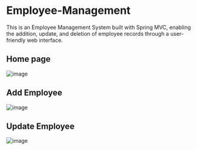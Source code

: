 # Employee-Management

This is an Employee Management System built with Spring MVC, enabling the addition, update, and deletion of employee records through a user-friendly web interface.

## Home page
![image](https://github.com/Dhananjaywarade/Employee-Management/assets/98320131/ebadc0b7-eae5-4cd2-bbe3-7f1330980cf7)

## Add Employee
![image](https://github.com/Dhananjaywarade/Employee-Management/assets/98320131/d000e4d9-20b1-478b-9c32-067c3e2a491f)

## Update Employee
![image](https://github.com/Dhananjaywarade/Employee-Management/assets/98320131/684a1367-075e-4a9b-9fc7-35d022324238)


